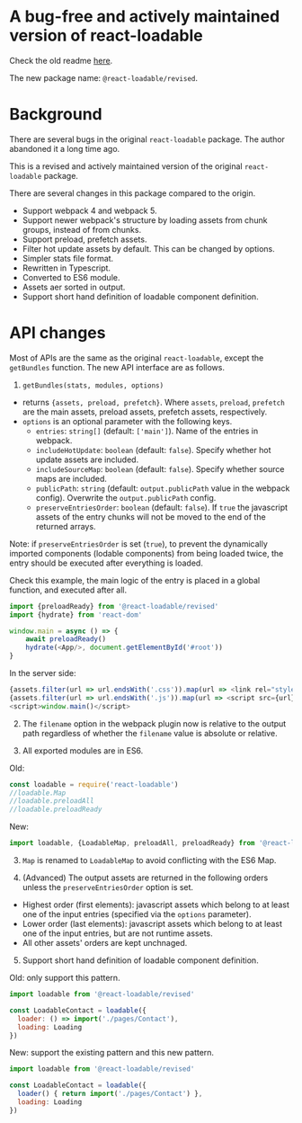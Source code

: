 # A bug-free and actively maintained version of react-loadable

Check the old readme [here](https://github.com/react-loadable/revised/blob/master/README-old.md).

The new package name: `@react-loadable/revised`.

# Background

There are several bugs in the original `react-loadable` package. The author abandoned it a long time ago.

This is a revised and actively maintained version of the original `react-loadable` package.

There are several changes in this package compared to the origin.

- Support webpack 4 and webpack 5.
- Support newer webpack's structure by loading assets from chunk groups, instead of from chunks.
- Support preload, prefetch assets.
- Filter hot update assets by default. This can be changed by options.
- Simpler stats file format.
- Rewritten in Typescript.
- Converted to ES6 module.
- Assets aer sorted in output.
- Support short hand definition of loadable component definition.

# API changes

Most of APIs are the same as the original `react-loadable`, except the `getBundles` function.
The new API interface are as follows.

1. `getBundles(stats, modules, options)`
 
- returns `{assets, preload, prefetch}`.
 Where `assets`, `preload`, `prefetch` are the main assets, preload assets, prefetch assets, respectively.
- `options` is an optional parameter with the following keys.
    * `entries`: `string[]` (default: `['main']`). Name of the entries in webpack.
    * `includeHotUpdate`: `boolean` (default: `false`). Specify whether hot update assets are included. 
    * `includeSourceMap`: `boolean` (default: `false`). Specify whether source maps are included. 
    * `publicPath`: `string` (default: `output.publicPath` value in the webpack config). Overwrite the `output.publicPath` config.
    * `preserveEntriesOrder`: `boolean` (default: `false`). If `true` the javascript assets of the entry chunks will not be moved to the end of the returned arrays.
    
Note: if `preserveEntriesOrder` is set (`true`), to prevent the dynamically imported components (lodable components) from being loaded twice, the entry should be executed after everything is loaded.

Check this example, the main logic of the entry is placed in a global function, and executed after all.

```javascript
import {preloadReady} from '@react-loadable/revised'
import {hydrate} from 'react-dom'

window.main = async () => {
    await preloadReady()
    hydrate(<App/>, document.getElementById('#root'))
}
```

In the server side:

```javascript
{assets.filter(url => url.endsWith('.css')).map(url => <link rel="stylesheet" href={url} key={url}/>)}
{assets.filter(url => url.endsWith('.js')).map(url => <script src={url} key={url}/>)}
<script>window.main()</script>
```

2. The `filename` option in the webpack plugin now is relative to the output path regardless of whether the `filename` value is absolute or relative.

3. All exported modules are in ES6.

Old:

```javascript
const loadable = require('react-loadable')
//loadable.Map
//loadable.preloadAll
//loadable.preloadReady
```

New:

```javascript
import loadable, {LoadableMap, preloadAll, preloadReady} from '@react-loadable/revised'
```

3. `Map` is renamed to `LoadableMap` to avoid conflicting with the ES6 Map.

4. (Advanced) The output assets are returned in the following orders unless the `preserveEntriesOrder` option is set.
- Highest order (first elements): javascript assets which belong to at least one of the input entries (specified via the `options` parameter).
- Lower order (last elements): javascript assets which belong to at least one of the input entries, but are not runtime assets.
- All other assets' orders are kept unchnaged.

5. Support short hand definition of loadable component definition.

Old: only support this pattern.

```javascript
import loadable from '@react-loadable/revised'

const LoadableContact = loadable({
  loader: () => import('./pages/Contact'),
  loading: Loading
})
```

New: support the existing pattern and this new pattern.

```javascript
import loadable from '@react-loadable/revised'

const LoadableContact = loadable({
  loader() { return import('./pages/Contact') },
  loading: Loading
})
```

